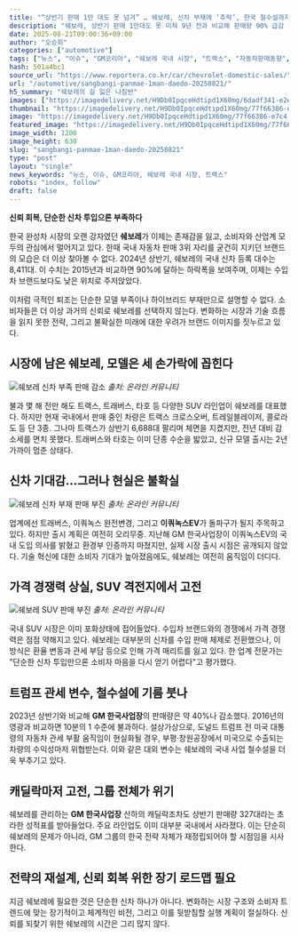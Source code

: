 ```yaml
---
title: "“상반기 판매 1만 대도 못 넘겨” … 쉐보레, 신차 부재에 ‘추락’, 한국 철수설까지"
description: "쉐보레, 상반기 판매 1만대도 못 미쳐 9년 전과 비교해 판매량 90% 급감 신차도 없고 하이브리드도 없다 ..."
date: 2025-08-21T09:00:36+09:00
author: "오승희"
categories: ["automotive"]
tags: ["뉴스", "이슈", "GM코리아", "쉐보레 국내 시장", "트랙스", "자동차판매동향", "완성차경쟁력"]
hash: 501a4bc1
source_url: "https://www.reportera.co.kr/car/chevrolet-domestic-sales/"
url: "/automotive/sangbangi-panmae-1man-daedo-20250821/"
h5_summary: "쉐보레의 길 잃은 나침반"
images: ["https://imagedelivery.net/H9Db0IpqceHdtipd1X60mg/6dadf341-e2ef-4571-8c66-9cfc9f8fcf00/public", "https://imagedelivery.net/H9Db0IpqceHdtipd1X60mg/77f66386-e7c4-4869-3674-f7acd3b32a00/public", "https://imagedelivery.net/H9Db0IpqceHdtipd1X60mg/32a200e2-7214-42ad-6c08-648773e7b800/public", "https://imagedelivery.net/H9Db0IpqceHdtipd1X60mg/fda4072b-b047-4965-4863-174df3fb9900/public"]
thumbnail: "https://imagedelivery.net/H9Db0IpqceHdtipd1X60mg/77f66386-e7c4-4869-3674-f7acd3b32a00/public"
image: "https://imagedelivery.net/H9Db0IpqceHdtipd1X60mg/77f66386-e7c4-4869-3674-f7acd3b32a00/public"
featured_image: "https://imagedelivery.net/H9Db0IpqceHdtipd1X60mg/77f66386-e7c4-4869-3674-f7acd3b32a00/public"
image_width: 1200
image_height: 630
slug: "sangbangi-panmae-1man-daedo-20250821"
type: "post"
layout: "single"
news_keywords: "뉴스, 이슈, GM코리아, 쉐보레 국내 시장, 트랙스"
robots: "index, follow"
draft: false
---
```


**신뢰 회복, 단순한 신차 투입으론 부족하다**

한국 완성차 시장의 오랜 강자였던 **쉐보레**가 이제는 존재감을 잃고, 소비자와 산업계 모두의 관심에서 멀어지고 있다. 한때 국내 자동차 판매 3위 자리를 굳건히 지키던 브랜드의 모습은 더 이상 찾아볼 수 없다. 2024년 상반기, 쉐보레의 국내 신차 등록 대수는 8,411대. 이 수치는 2015년과 비교하면 90%에 달하는 하락폭을 보여주며, 이제는 수입차 브랜드보다도 낮은 위치로 주저앉았다.

이처럼 극적인 퇴조는 단순한 모델 부족이나 하이브리드 부재만으로 설명할 수 없다. 소비자들은 더 이상 과거의 신뢰로 쉐보레를 선택하지 않는다. 변화하는 시장과 기술 흐름을 읽지 못한 전략, 그리고 불확실한 미래에 대한 우려가 브랜드 이미지를 짓누르고 있다.

## 시장에 남은 쉐보레, 모델은 세 손가락에 꼽힌다

![쉐보레 신차 부족 판매 감소](https://imagedelivery.net/H9Db0IpqceHdtipd1X60mg/6dadf341-e2ef-4571-8c66-9cfc9f8fcf00/public)
*출처: 온라인 커뮤니티*


불과 몇 해 전만 해도 트랙스, 트래버스, 타호 등 다양한 SUV 라인업이 쉐보레를 대표했다. 하지만 현재 국내에서 판매 중인 차량은 트랙스 크로스오버, 트레일블레이저, 콜로라도 등 단 3종. 그나마 트랙스가 상반기 6,688대 팔리며 체면을 지켰지만, 전년 대비 감소세를 면치 못했다. 트래버스와 타호는 이미 단종 수순을 밟았고, 신규 모델 출시는 2년 가까이 멈춘 상태다.

## 신차 기대감…그러나 현실은 불확실

![쉐보레 신차 부재 판매 부진](https://imagedelivery.net/H9Db0IpqceHdtipd1X60mg/fda4072b-b047-4965-4863-174df3fb9900/public)
*출처: 온라인 커뮤니티*


업계에선 트래버스, 이쿼녹스 완전변경, 그리고 **이쿼녹스EV**가 돌파구가 될지 주목하고 있다. 하지만 출시 계획은 여전히 오리무중. 지난해 GM 한국사업장이 이쿼녹스EV의 국내 도입 의사를 밝혔고 환경부 인증까지 마쳤지만, 실제 시장 출시 시점은 공개되지 않았다. 기술 혁신에 대한 소비자 기대가 높아졌음에도, 쉐보레는 여전히 움직임이 더디다.

## 가격 경쟁력 상실, SUV 격전지에서 고전

![쉐보레 SUV 판매 부진](https://imagedelivery.net/H9Db0IpqceHdtipd1X60mg/32a200e2-7214-42ad-6c08-648773e7b800/public)
*출처: 온라인 커뮤니티*


국내 SUV 시장은 이미 포화상태에 접어들었다. 수입차 브랜드와의 경쟁에서 가격 경쟁력은 점점 약해지고 있다. 쉐보레는 대부분의 신차를 수입 판매 체제로 전환했으나, 이 방식은 환율 변동과 관세 부담 등으로 인해 가격 매리트를 잃고 있다. 한 업계 전문가는 "단순한 신차 투입만으론 소비자 마음을 다시 얻기 어렵다"고 평가했다.

## 트럼프 관세 변수, 철수설에 기름 붓나

2023년 상반기와 비교해 **GM 한국사업장**의 판매량은 약 40%나 감소했다. 2016년의 영광과 비교하면 10분의 1 수준에 불과하다. 설상가상으로, 도널드 트럼프 전 미국 대통령의 자동차 관세 부활 움직임이 현실화될 경우, 부평·창원공장에서 미국으로 수출되는 차량의 수익성마저 위협받는다. 이와 같은 대외 변수는 쉐보레의 국내 사업 철수설을 더욱 부추기고 있다.

## 캐딜락마저 고전, 그룹 전체가 위기

쉐보레를 관리하는 **GM 한국사업장** 산하의 캐딜락조차도 상반기 판매량 327대라는 초라한 성적표를 받아들었다. 주요 라인업도 이미 대부분 국내에서 사라졌다. 이는 단순히 쉐보레의 문제가 아니라, GM 그룹의 한국 전략 자체가 재정립되어야 할 시점임을 시사한다.

## 전략의 재설계, 신뢰 회복 위한 장기 로드맵 필요

지금 쉐보레에 필요한 것은 단순한 신차 하나가 아니다. 변화하는 시장 구조와 소비자 트렌드에 맞는 장기적이고 체계적인 비전, 그리고 이를 뒷받침할 실행 계획이 절실하다. 신뢰를 되찾기 위한 쉐보레의 시간은 그리 많지 않다.
